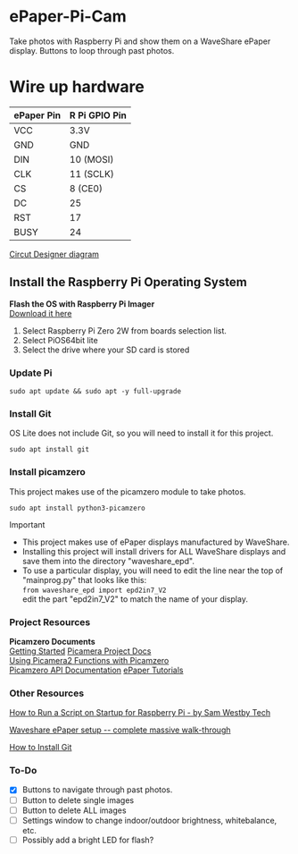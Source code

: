 <!--

https://docs.github.com/en/get-started/writing-on-github/getting-started-with-writing-and-formatting-on-github/basic-writing-and-formatting-syntax

> [!NOTE]
> Useful information that users should know, even when skimming content.

> [!TIP]
> Helpful advice for doing things better or more easily.

> [!IMPORTANT]
> Key information users need to know to achieve their goal.

> [!WARNING]
> Urgent info that needs immediate user attention to avoid problems.

> [!CAUTION]
> Advises about risks or negative outcomes of certain actions.

-->

# ePaper-Pi-Cam
Take photos with Raspberry Pi and show them on a WaveShare ePaper display.
Buttons to loop through past photos.

# Wire up hardware
| ePaper Pin | R Pi GPIO Pin |
|------------|------------|  
| VCC | 3.3V |  
| GND | GND |
| DIN | 10 (MOSI) |
| CLK | 11 (SCLK) |
| CS | 8 (CE0) |
| DC | 25 |
| RST | 17 |
| BUSY | 24 |
[Circut Designer diagram](https://app.cirkitdesigner.com/project/d28ef6a1-0fe4-4ffe-82af-59cbab05e6b5)

## Install the Raspberry Pi Operating System
**Flash the OS with Raspberry Pi Imager**  
[Download it here](https://www.raspberrypi.com/software/)
1) Select Raspberry Pi Zero 2W from boards selection list.  
2) Select PiOS64bit lite  
3) Select the drive where your SD card is stored

### Update Pi
```
sudo apt update && sudo apt -y full-upgrade
```

### Install Git  
OS Lite does not include Git, so you will need to install it for this project.
```
sudo apt install git
```

### Install picamzero
This project makes use of the picamzero module to take photos.
```
sudo apt install python3-picamzero
```

> [!IMPORTANT]
> * This project makes use of ePaper displays manufactured by WaveShare.  
> * Installing this project will install drivers for ALL WaveShare displays and save them into the directory "waveshare_epd".  
> * To use a particular display, you will need to edit the line near the top of "mainprog.py" that looks like this:  
> ``` from waveshare_epd import epd2in7_V2 ```  
edit the part "epd2in7_V2" to match the name of your display.

### Project Resources
**Picamzero Documents**  
[Getting Started](https://raspberrypifoundation.github.io/picamera-zero/)
[Picamera Project Docs](https://projects.raspberrypi.org/en/projects/getting-started-with-picamera/0)  
[Using Picamera2 Functions with Picamzero](https://raspberrypifoundation.github.io/picamera-zero/picamera2/)  
[Picamzero API Documentation](https://raspberrypifoundation.github.io/picamera-zero/api_docs/)
[ePaper Tutorials](https://dev.to/ranewallin/getting-started-with-the-waveshare-2-7-epaper-hat-on-raspberry-pi-41m8)

### Other Resources ###
[How to Run a Script on Startup for Raspberry Pi - by Sam Westby Tech](https://www.youtube.com/watch?v=Gl9HS7-H0mI)

[Waveshare ePaper setup -- complete massive walk-through](https://peppe8o.com/epaper-eink-raspberry-pi/)

[How to Install Git](https://github.com/git-guides/install-git)

### To-Do
- [x] Buttons to navigate through past photos.
- [ ] Button to delete single images
- [ ] Button to delete ALL images
- [ ] Settings window to change indoor/outdoor brightness, whitebalance, etc.
- [ ] Possibly add a bright LED for flash?
